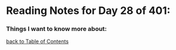 # Reading Notes for Day 28 of 401:



### Things I want to know more about:

[back to Table of Contents](./README.md)